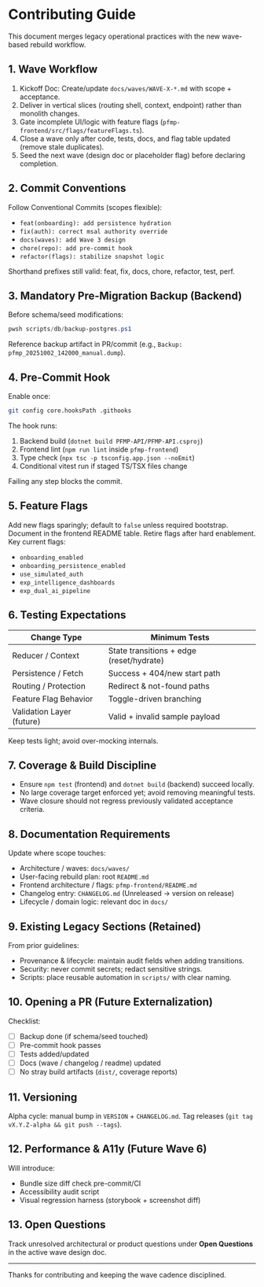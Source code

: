 # Contributing Guide

This document merges legacy operational practices with the new wave-based rebuild workflow.

## 1. Wave Workflow
1. Kickoff Doc: Create/update `docs/waves/WAVE-X-*.md` with scope + acceptance.
2. Deliver in vertical slices (routing shell, context, endpoint) rather than monolith changes.
3. Gate incomplete UI/logic with feature flags (`pfmp-frontend/src/flags/featureFlags.ts`).
4. Close a wave only after code, tests, docs, and flag table updated (remove stale duplicates).
5. Seed the next wave (design doc or placeholder flag) before declaring completion.

## 2. Commit Conventions
Follow Conventional Commits (scopes flexible):
- `feat(onboarding): add persistence hydration`
- `fix(auth): correct msal authority override`
- `docs(waves): add Wave 3 design`
- `chore(repo): add pre-commit hook`
- `refactor(flags): stabilize snapshot logic`

Shorthand prefixes still valid: feat, fix, docs, chore, refactor, test, perf.

## 3. Mandatory Pre-Migration Backup (Backend)
Before schema/seed modifications:
```powershell
pwsh scripts/db/backup-postgres.ps1
```
Reference backup artifact in PR/commit (e.g., `Backup: pfmp_20251002_142000_manual.dump`).

## 4. Pre-Commit Hook
Enable once:
```bash
git config core.hooksPath .githooks
```
The hook runs:
1. Backend build (`dotnet build PFMP-API/PFMP-API.csproj`)
2. Frontend lint (`npm run lint` inside `pfmp-frontend`)
3. Type check (`npx tsc -p tsconfig.app.json --noEmit`)
4. Conditional vitest run if staged TS/TSX files change

Failing any step blocks the commit.

## 5. Feature Flags
Add new flags sparingly; default to `false` unless required bootstrap. Document in the frontend README table. Retire flags after hard enablement.
Key current flags:
- `onboarding_enabled`
- `onboarding_persistence_enabled`
- `use_simulated_auth`
- `exp_intelligence_dashboards`
- `exp_dual_ai_pipeline`

## 6. Testing Expectations
| Change Type | Minimum Tests |
|-------------|---------------|
| Reducer / Context | State transitions + edge (reset/hydrate) |
| Persistence / Fetch | Success + 404/new start path |
| Routing / Protection | Redirect & not-found paths |
| Feature Flag Behavior | Toggle-driven branching |
| Validation Layer (future) | Valid + invalid sample payload |

Keep tests light; avoid over-mocking internals.

## 7. Coverage & Build Discipline
- Ensure `npm test` (frontend) and `dotnet build` (backend) succeed locally.
- No large coverage target enforced yet; avoid removing meaningful tests.
- Wave closure should not regress previously validated acceptance criteria.

## 8. Documentation Requirements
Update where scope touches:
- Architecture / waves: `docs/waves/`
- User-facing rebuild plan: root `README.md`
- Frontend architecture / flags: `pfmp-frontend/README.md`
- Changelog entry: `CHANGELOG.md` (Unreleased → version on release)
- Lifecycle / domain logic: relevant doc in `docs/`

## 9. Existing Legacy Sections (Retained)
From prior guidelines:
- Provenance & lifecycle: maintain audit fields when adding transitions.
- Security: never commit secrets; redact sensitive strings.
- Scripts: place reusable automation in `scripts/` with clear naming.

## 10. Opening a PR (Future Externalization)
Checklist:
- [ ] Backup done (if schema/seed touched)
- [ ] Pre-commit hook passes
- [ ] Tests added/updated
- [ ] Docs (wave / changelog / readme) updated
- [ ] No stray build artifacts (`dist/`, coverage reports)

## 11. Versioning
Alpha cycle: manual bump in `VERSION` + `CHANGELOG.md`. Tag releases (`git tag vX.Y.Z-alpha && git push --tags`).

## 12. Performance & A11y (Future Wave 6)
Will introduce:
- Bundle size diff check pre-commit/CI
- Accessibility audit script
- Visual regression harness (storybook + screenshot diff)

## 13. Open Questions
Track unresolved architectural or product questions under **Open Questions** in the active wave design doc.

---
Thanks for contributing and keeping the wave cadence disciplined.
